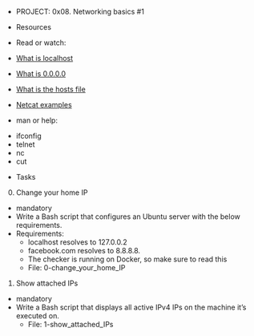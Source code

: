 * PROJECT: 0x08. Networking basics #1

* Resources
+ Read or watch:

+ [What is localhost](https://en.wikipedia.org/wiki/Localhost)
+ [What is 0.0.0.0](https://en.wikipedia.org/wiki/0.0.0.0)
+ [What is the hosts file](https://www.makeuseof.com/tag/modify-manage-hosts-file-linux/)
+ [Netcat examples](https://www.thegeekstuff.com/2012/04/nc-command-examples/)

* man or help:
+ ifconfig
+ telnet
+ nc
+ cut

* Tasks

0. Change your home IP
+ mandatory
+ Write a Bash script that configures an Ubuntu server with the below requirements.
+ Requirements:
	- localhost resolves to 127.0.0.2
	- facebook.com resolves to 8.8.8.8.
	- The checker is running on Docker, so make sure to read this
	- File: 0-change_your_home_IP

1. Show attached IPs
+ mandatory
+ Write a Bash script that displays all active IPv4 IPs on the machine it’s executed on.
	- File: 1-show_attached_IPs
